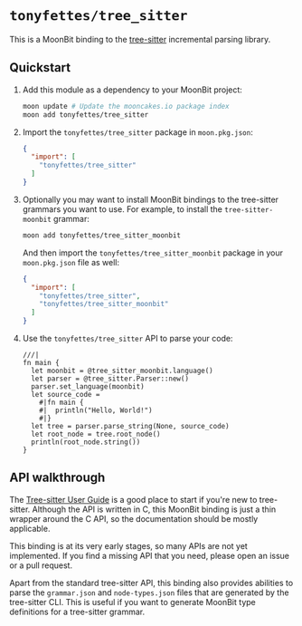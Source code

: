 # `tonyfettes/tree_sitter`

This is a MoonBit binding to the
[tree-sitter](https://tree-sitter.github.io/tree-sitter/index.html) incremental
parsing library.

## Quickstart

1. Add this module as a dependency to your MoonBit project:

   ```bash
   moon update # Update the mooncakes.io package index
   moon add tonyfettes/tree_sitter
   ```

2. Import the `tonyfettes/tree_sitter` package in `moon.pkg.json`:

   ```json
   {
     "import": [
       "tonyfettes/tree_sitter"
     ]
   }
   ```

3. Optionally you may want to install MoonBit bindings to the tree-sitter
   grammars you want to use. For example, to install the `tree-sitter-moonbit`
   grammar:

   ```bash
   moon add tonyfettes/tree_sitter_moonbit
   ```

   And then import the `tonyfettes/tree_sitter_moonbit` package in your
   `moon.pkg.json` file as well:

    ```json
    {
      "import": [
        "tonyfettes/tree_sitter",
        "tonyfettes/tree_sitter_moonbit"
      ]
    }
    ```

4. Use the `tonyfettes/tree_sitter` API to parse your code:

   ```moonbit
   ///|
   fn main {
     let moonbit = @tree_sitter_moonbit.language()
     let parser = @tree_sitter.Parser::new()
     parser.set_language(moonbit)
     let source_code =
       #|fn main {
       #|  println("Hello, World!")
       #|}
     let tree = parser.parse_string(None, source_code)
     let root_node = tree.root_node()
     println(root_node.string())
   }
   ```

## API walkthrough

The [Tree-sitter User Guide](https://tree-sitter.github.io/tree-sitter/) is a
good place to start if you're new to tree-sitter. Although the API is written in
C, this MoonBit binding is just a thin wrapper around the C API, so the
documentation should be mostly applicable.

This binding is at its very early stages, so many APIs are not yet implemented.
If you find a missing API that you need, please open an issue or a pull request.

Apart from the standard tree-sitter API, this binding also provides
abilities to parse the `grammar.json` and `node-types.json` files that are
generated by the tree-sitter CLI. This is useful if you want to generate
MoonBit type definitions for a tree-sitter grammar.

